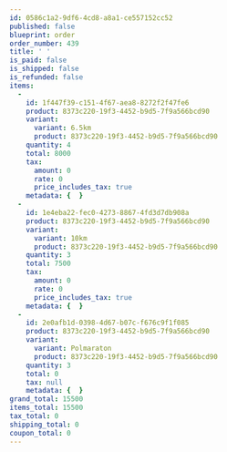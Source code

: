 ```yaml
---
id: 0586c1a2-9df6-4cd8-a8a1-ce557152cc52
published: false
blueprint: order
order_number: 439
title: ' '
is_paid: false
is_shipped: false
is_refunded: false
items:
  -
    id: 1f447f39-c151-4f67-aea8-8272f2f47fe6
    product: 8373c220-19f3-4452-b9d5-7f9a566bcd90
    variant:
      variant: 6.5km
      product: 8373c220-19f3-4452-b9d5-7f9a566bcd90
    quantity: 4
    total: 8000
    tax:
      amount: 0
      rate: 0
      price_includes_tax: true
    metadata: {  }
  -
    id: 1e4eba22-fec0-4273-8867-4fd3d7db908a
    product: 8373c220-19f3-4452-b9d5-7f9a566bcd90
    variant:
      variant: 10km
      product: 8373c220-19f3-4452-b9d5-7f9a566bcd90
    quantity: 3
    total: 7500
    tax:
      amount: 0
      rate: 0
      price_includes_tax: true
    metadata: {  }
  -
    id: 2e0afb1d-0398-4d67-b07c-f676c9f1f085
    product: 8373c220-19f3-4452-b9d5-7f9a566bcd90
    variant:
      variant: Polmaraton
      product: 8373c220-19f3-4452-b9d5-7f9a566bcd90
    quantity: 3
    total: 0
    tax: null
    metadata: {  }
grand_total: 15500
items_total: 15500
tax_total: 0
shipping_total: 0
coupon_total: 0
---
```

